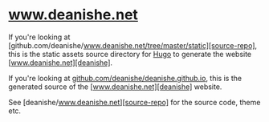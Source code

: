 
www.deanishe.net
================

If you're looking at [github.com/deanishe/www.deanishe.net/tree/master/static][source-repo], this is the static assets source directory for [Hugo][hugo] to generate the website [www.deanishe.net][deanishe].

If you're looking at [github.com/deanishe/deanishe.github.io][pub-repo], this is the generated source of the [www.deanishe.net][deanishe] website.

See [deanishe/www.deanishe.net][source-repo] for the source code, theme etc.


[deanishe]: http://www.deanishe.net
[hugo]: https://gohugo.io/
[source-repo]: https://github.com/deanishe/www.deanishe.net
[pub-repo]: https://github.com/deanishe/deanishe.github.io
